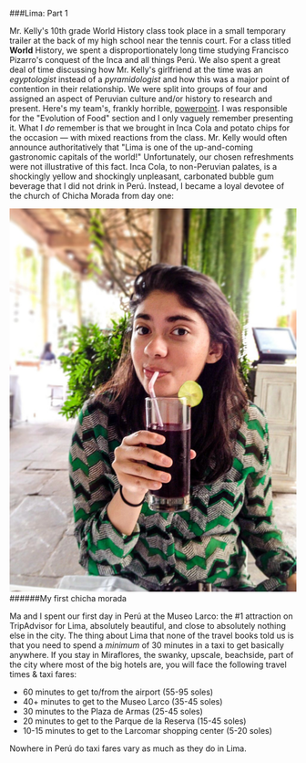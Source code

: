 ###Lima: Part 1

Mr. Kelly's 10th grade World History class took place in a small temporary trailer at the back of my high school near the tennis court. For a class titled **World** History, we spent a disproportionately long time studying Francisco Pizarro's conquest of the Inca and all things Perú. We also spent a great deal of time discussing how Mr. Kelly's girlfriend at the time was an *egyptologist* instead of a *pyramidologist* and how this was a major point of contention in their relationship. We were split into groups of four and assigned an aspect of Peruvian culture and/or history to research and present. Here's my team's, frankly horrible, [powerpoint](/img/peru/peru-project.pdf). I was responsible for the "Evolution of Food" section and I only vaguely remember presenting it. What I *do* remember is that we brought in Inca Cola and potato chips for the occasion — with mixed reactions from the class. Mr. Kelly would often announce authoritatively that "Lima is one of the up-and-coming gastronomic capitals of the world!" Unfortunately, our chosen refreshments were not illustrative of this fact. Inca Cola, to non-Peruvian palates, is a shockingly yellow and shockingly unpleasant, carbonated bubble gum beverage that I did not drink in Perú. Instead, I became a loyal devotee of the church of Chicha Morada from day one:

![vert-halfsies-1](/img/peru/chicha-lima.jpg)
######My first chicha morada

Ma and I spent our first day in Perú at the Museo Larco: the #1 attraction on TripAdvisor for Lima, absolutely beautiful, and close to absolutely nothing else in the city. The thing about Lima that none of the travel books told us is that you need to spend a *minimum* of 30 minutes in a taxi to get basically anywhere. If you stay in Miraflores, the swanky, upscale, beachside, part of the city where most of the big hotels are, you will face the following travel times & taxi fares:
* 60 minutes to get to/from the airport (55-95 soles)
* 40+ minutes to get to the Museo Larco (35-45 soles)
* 30 minutes to the Plaza de Armas (25-45 soles)
* 20 minutes to get to the Parque de la Reserva (15-45 soles)
* 10-15 minutes to get to the Larcomar shopping center (5-20 soles)

Nowhere in Perú do taxi fares vary as much as they do in Lima.
